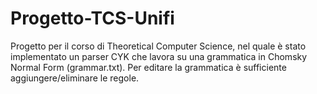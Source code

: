 # Progetto-TCS-Unifi
Progetto per il corso di Theoretical Computer Science, nel quale è stato implementato un parser CYK che lavora su una grammatica in Chomsky Normal Form (grammar.txt).
Per editare la grammatica è sufficiente aggiungere/eliminare le regole.
